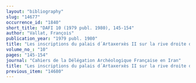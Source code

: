 ```yaml
---
layout: "bibliography"
slug: "14677"
occurrence_id: "1840"
short_title: "DAFI 10 (1979 publ. 1980), 145-154"
author: "Vallat, François"
publication_year: "1979 publ. 1980"
title: "Les inscriptions du palais d´Artaxerxès II sur la rive droite du Chaour"
volume_no_: "10"
pages: "145-154"
journal: "Cahiers de la Délégation Archéologique Française en Iran"
title: "Les inscriptions du palais d´Artaxerxès II sur la rive droite du Chaour"
previous_item: "14680"
---
```

